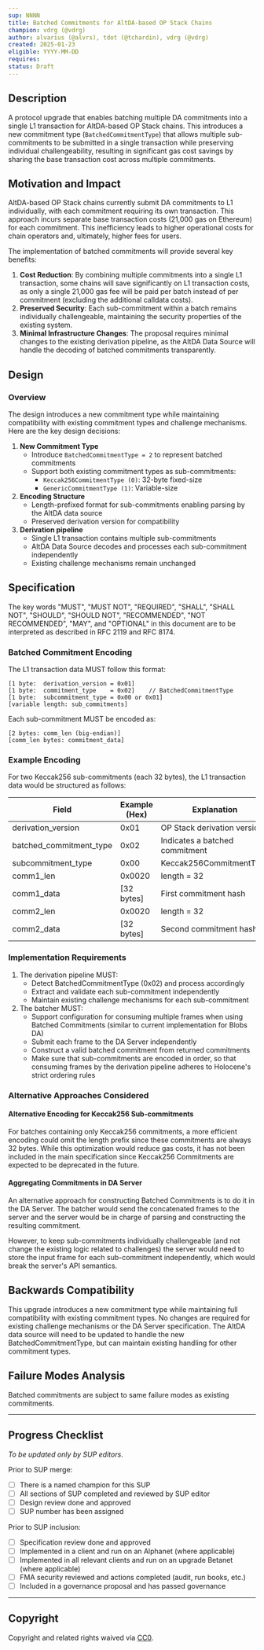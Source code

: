 ```yaml
---
sup: NNNN
title: Batched Commitments for AltDA-based OP Stack Chains
champion: vdrg (@vdrg)
author: alvarius (@alvrs), tdot (@tchardin), vdrg (@vdrg)
created: 2025-01-23
eligible: YYYY-MM-DD
requires:
status: Draft
---
```


## Description

A protocol upgrade that enables batching multiple DA commitments into a single L1 transaction for AltDA-based OP Stack chains. This introduces a new commitment type (`BatchedCommitmentType`) that allows multiple sub-commitments to be submitted in a single transaction while preserving individual challengeability, resulting in significant gas cost savings by sharing the base transaction cost across multiple commitments.

## Motivation and Impact

AltDA-based OP Stack chains currently submit DA commitments to L1 individually, with each commitment requiring its own transaction. This approach incurs separate base transaction costs (21,000 gas on Ethereum) for each commitment. This inefficiency leads to higher operational costs for chain operators and, ultimately, higher fees for users.

The implementation of batched commitments will provide several key benefits:

1. **Cost Reduction**: By combining multiple commitments into a single L1 transaction, some chains will save significantly on L1 transaction costs, as only a single 21,000 gas fee will be paid per batch instead of per commitment (excluding the additional calldata costs).
2. **Preserved Security**: Each sub-commitment within a batch remains individually challengeable, maintaining the security properties of the existing system.
3. **Minimal Infrastructure Changes**: The proposal requires minimal changes to the existing derivation pipeline, as the AltDA Data Source will handle the decoding of batched commitments transparently.

## Design

### Overview

The design introduces a new commitment type while maintaining compatibility with existing commitment types and challenge mechanisms. Here are the key design decisions:
1. **New Commitment Type**
    - Introduce `BatchedCommitmentType = 2` to represent batched commitments
    - Support both existing commitment types as sub-commitments:
        - `Keccak256CommitmentType (0)`: 32-byte fixed-size
        - `GenericCommitmentType (1)`: Variable-size
2. **Encoding Structure**
    - Length-prefixed format for sub-commitments enabling parsing by the AltDA data source
    - Preserved derivation version for compatibility
3. **Derivation pipeline**
    - Single L1 transaction contains multiple sub-commitments
    - AltDA Data Source decodes and processes each sub-commitment independently
    - Existing challenge mechanisms remain unchanged


## Specification

The key words "MUST", "MUST NOT", "REQUIRED", "SHALL", "SHALL NOT", "SHOULD", "SHOULD NOT", "RECOMMENDED", "NOT RECOMMENDED", "MAY", and "OPTIONAL" in this document are to be interpreted as described in RFC 2119 and RFC 8174.

### Batched Commitment Encoding

The L1 transaction data MUST follow this format:

```
[1 byte:  derivation_version = 0x01]
[1 byte:  commitment_type    = 0x02]    // BatchedCommitmentType
[1 byte:  subcommitment_type = 0x00 or 0x01]
[variable length: sub_commitments]

```

Each sub-commitment MUST be encoded as:

```
[2 bytes: comm_len (big-endian)]
[comm_len bytes: commitment_data]

```

### Example Encoding

For two Keccak256 sub-commitments (each 32 bytes), the L1 transaction data would be structured as follows:

| Field | Example (Hex) | Explanation |
| --- | --- | --- |
| derivation_version | 0x01 | OP Stack derivation version |
| batched_commitment_type | 0x02 | Indicates a batched commitment |
| subcommitment_type | 0x00 | Keccak256CommitmentType |
| comm1_len | 0x0020 | length = 32 |
| comm1_data | [32 bytes] | First commitment hash |
| comm2_len | 0x0020 | length = 32 |
| comm2_data | [32 bytes] | Second commitment hash |


### Implementation Requirements

1. The derivation pipeline MUST:
    - Detect BatchedCommitmentType (0x02) and process accordingly
    - Extract and validate each sub-commitment independently
    - Maintain existing challenge mechanisms for each sub-commitment
2. The batcher MUST:
    - Support configuration for consuming multiple frames when using Batched Commitments (similar to current implementation for Blobs DA)
    - Submit each frame to the DA Server independently
    - Construct a valid batched commitment from returned commitments
    - Make sure that sub-commitments are encoded in order, so that consuming frames by the derivation pipeline adheres to Holocene's strict ordering rules

### Alternative Approaches Considered

#### Alternative Encoding for Keccak256 Sub-commitments

For batches containing only Keccak256 commitments, a more efficient encoding could omit the length prefix since these commitments are always 32 bytes. While this optimization would reduce gas costs, it has not been included in the main specification since Keccak256 Commitments are expected to be deprecated in the future.

#### Aggregating Commitments in DA Server

An alternative approach for constructing Batched Commitments is to do it in the DA Server. The batcher would send the concatenated frames to the server and the server would be in charge of parsing and constructing the resulting commitment.

However, to keep sub-commitments individually challengeable (and not change the existing logic related to challenges) the server would need to store the input frame for each sub-commitment independently, which would break the server's API semantics.

## Backwards Compatibility

This upgrade introduces a new commitment type while maintaining full compatibility with existing commitment types. No changes are required for existing challenge mechanisms or the DA Server specification. The AltDA data source will need to be updated to handle the new BatchedCommitmentType, but can maintain existing handling for other commitment types.

## Failure Modes Analysis

Batched commitments are subject to same failure modes as existing commitments.

---

## Progress Checklist

_To be updated only by SUP editors_.

Prior to SUP merge:

- [ ] There is a named champion for this SUP
- [ ] All sections of SUP completed and reviewed by SUP editor
- [ ] Design review done and approved
- [ ] SUP number has been assigned

Prior to SUP inclusion:

- [ ] Specification review done and approved
- [ ] Implemented in a client and run on an Alphanet (where applicable)
- [ ] Implemented in all relevant clients and run on an upgrade Betanet (where applicable)
- [ ] FMA security reviewed and actions completed (audit, run books, etc.)
- [ ] Included in a governance proposal and has passed governance

---

## Copyright

Copyright and related rights waived via [CC0](../LICENSE.md).
